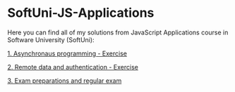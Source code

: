 # SoftUni-JS-Applications

Here you can find all of my solutions from JavaScript Applications course in Software University (SoftUni):

[1. Asynchronaus programming - Exercise](https://github.com/Vaseto28/SoftUni-JavaScript-Applications/tree/main/Asynchrunous%20programming%20-%20Exercise)

[2. Remote data and authentication - Exercise](https://github.com/Vaseto28/SoftUni-JavaScript-Applications/tree/main/Remote%20data%20and%20authentication%20-%20Exercise)

[3. Exam preparations and regular exam](https://github.com/Vaseto28/SoftUni-JavaScript-Applications/tree/main/Exams)
